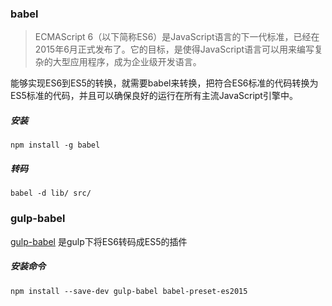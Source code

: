 ### babel

> ECMAScript 6（以下简称ES6）是JavaScript语言的下一代标准，已经在2015年6月正式发布了。它的目标，是使得JavaScript语言可以用来编写复杂的大型应用程序，成为企业级开发语言。

能够实现ES6到ES5的转换，就需要babel来转换，把符合ES6标准的代码转换为ES5标准的代码，并且可以确保良好的运行在所有主流JavaScript引擎中。

##### 安装

```
npm install -g babel
```

##### 转码

```
babel -d lib/ src/
```

### gulp-babel

[gulp-babel](https://www.npmjs.com/package/gulp-babel) 是gulp下将ES6转码成ES5的插件

##### 安装命令

```
npm install --save-dev gulp-babel babel-preset-es2015
```